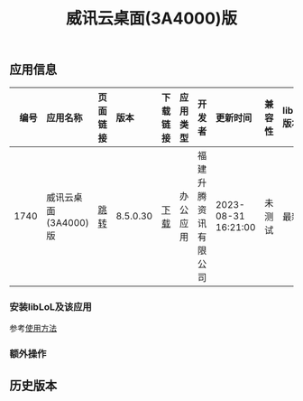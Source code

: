 ﻿---
id: 1740
title: 威讯云桌面(3A4000)版
toc: true
weight: 1740
---

## 应用信息 
|   编号 | 应用名称           | 页面链接                                        | 版本       | 下载链接                                                                           | 应用类型   | 开发者        | 更新时间                | 兼容性   | liblol版本   |
|-----:|:---------------|:--------------------------------------------|:---------|:-------------------------------------------------------------------------------|:-------|:-----------|:--------------------|:------|:-----------|
| 1740 | 威讯云桌面(3A4000)版 | [跳转](http://app.loongapps.cn/#/detail/1740) | 8.5.0.30 | [下载]([下载](http://113.24.212.22:8090/upload/file/weixunclient-loongarch64.deb)) | 办公应用   | 福建升腾资讯有限公司 | 2023-08-31 16:21:00 | 未测试   | 最新         |
### 安装libLoL及该应用 
参考[使用方法](/docs/usage) 
### 额外操作 


## 历史版本 
 